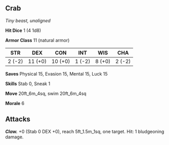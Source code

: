## Crab

*Tiny beast, unaligned*

**Hit Dice** 1 (4 1d8)

**Armor Class** 11 (natural armor)

| STR     | DEX     | CON     | INT     | WIS     | CHA     |
|---------|---------|---------|---------|---------|---------|
|  2 (-2) | 11 (+0) | 10 (+0) |  1 (-2) |  8 (+0) |  2 (-2) |

**Saves** Physical 15, Evasion 15, Mental 15, Luck 15

**Skills** Stab 0, Sneak 1

**Move** 20ft_6m_4sq, swim 20ft_6m_4sq

**Morale** 6

## Attacks

***Claw.*** +0 (Stab 0 DEX +0), reach 5ft_1.5m_1sq, one target. Hit: 1 bludgeoning damage.

